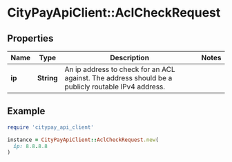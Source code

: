 # CityPayApiClient::AclCheckRequest

## Properties

| Name | Type | Description | Notes |
| ---- | ---- | ----------- | ----- |
| **ip** | **String** | An ip address to check for an ACL against. The address should be a publicly routable IPv4 address. |  |

## Example

```ruby
require 'citypay_api_client'

instance = CityPayApiClient::AclCheckRequest.new(
  ip: 8.8.8.8
)
```

